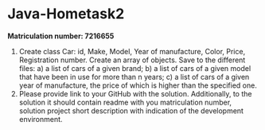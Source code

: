 
# Java-Hometask2
**Matriculation number: 7216655**

1. Create class Car: id, Make, Model, Year of manufacture, Color, Price, 
Registration number. Create an array of objects. 
Save to the different files: a) a list of cars of a given brand; b) a list of cars of 
a given model that have been in use for more than n years; c) a list of cars of 
a given year of manufacture, the price of which is higher than the specified 
one.
2. Please provide link to your GitHub with the solution. Additionally, to the 
solution it should contain readme with you matriculation number, solution 
project short description with indication of the development environment. 
